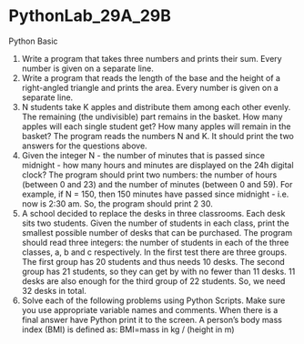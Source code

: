 # PythonLab_29A_29B
Python Basic

1. Write a program that takes three numbers and prints their sum. Every number is given on a separate line. 
2. Write a program that reads the length of the base and the height of a right-angled triangle and prints the area. Every number is given on a separate line.
3. N students take K apples and distribute them among each other evenly. The remaining (the undivisible) part remains in the basket. How many apples will each single student get? How many apples will remain in the basket? The program reads the numbers N and K. It should print the two answers for the questions above. 
4. Given the integer N - the number of minutes that is passed since midnight - how many hours and minutes are displayed on the 24h digital clock? The program should print two numbers: the number of hours (between 0 and 23) and the number of minutes (between 0 and 59). For example, if N = 150, then 150 minutes have passed since midnight - i.e. now is 2:30 am. So, the program should print 2 30. 
5. A school decided to replace the desks in three classrooms. Each desk sits two students. Given the number of students in each class, print the smallest possible number of desks that can be purchased. The program should read three integers: the number of students in each of the three classes, a, b and c respectively. In the first test there are three groups. The first group has 20 students and thus needs 10 desks. The second group has 21 students, so they can get by with no fewer than 11 desks. 11 desks are also enough for the third group of 22 students. So, we need 32 desks in total. 
6. Solve each of the following problems using Python Scripts. Make sure you use appropriate variable names and comments. When there is a final answer have Python print it to the screen.  A person’s body mass index (BMI) is defined as: BMI=mass in kg / (height in m)
